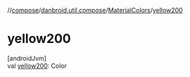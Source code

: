 //[compose](../../../index.md)/[danbroid.util.compose](../index.md)/[MaterialColors](index.md)/[yellow200](yellow200.md)

# yellow200

[androidJvm]\
val [yellow200](yellow200.md): Color
